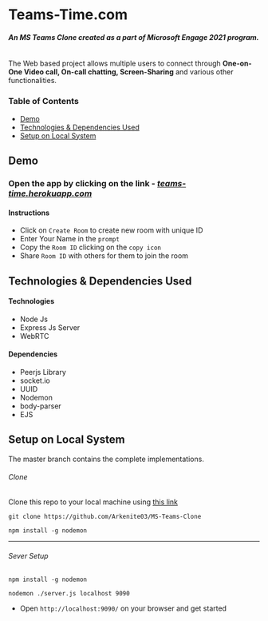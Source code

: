 # Teams-Time.com

_<h4>An <b>MS Teams Clone</b> created as a part of <b>Microsoft Engage 2021</b> program.</h4>_<br> 
The Web based project allows multiple users to connect through <b>One-on-One Video call,
On-call chatting, Screen-Sharing</b> and various other functionalities. 

### Table of Contents  
- [Demo](#Demo)  
- [Technologies & Dependencies Used](#technologies--dependencies-used)
- [Setup on Local System](#setup-on-local-system)

## Demo

### Open the app by clicking on the link - _<a href = "https://teams-time.herokuapp.com">teams-time.herokuapp.com</a>_
#### Instructions
- Click on `Create Room` to create new room with unique ID
- Enter Your Name in the `prompt`
- Copy the `Room ID` clicking on the `copy icon`
- Share `Room ID` with others for them to join the room

## Technologies & Dependencies Used

#### Technologies
- Node Js
- Express Js Server
- WebRTC
#### Dependencies
- Peerjs Library
- socket.io
- UUID
- Nodemon
- body-parser
- EJS

## Setup on Local System
The master branch contains the complete implementations.
###### Clone
<p>Clone this repo to your local machine using <a href="https://github.com/Arkenite03/MS-Teams-Clone">this link</a></p>
<pre><code>git clone https://github.com/Arkenite03/MS-Teams-Clone</code></pre>
<pre><code>npm install -g nodemon</code></pre>

---

###### Sever Setup
<pre><code>npm install -g nodemon</code></pre>
<pre><code>nodemon ./server.js localhost 9090</code></pre>

- Open `http://localhost:9090/` on your browser and get started
